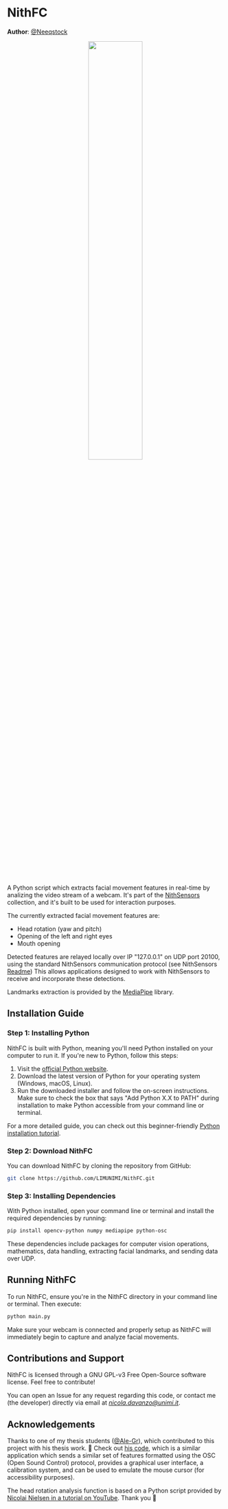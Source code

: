 # NithFC
**Author**: [@Neeqstock](https://github.com/Neeqstock)

<p align="center">
  <img src="https://raw.githubusercontent.com/LIMUNIMI/NithFC/main/Readme_images/NithFC.png" width="50%" />
</p>

A Python script which extracts facial movement features in real-time by analizing the video stream of a webcam. It's part of the [NithSensors](https://github.com/LIMUNIMI/NITHsensors) collection, and it's built to be used for interaction purposes.

The currently extracted facial movement features are:
- Head rotation (yaw and pitch)
- Opening of the left and right eyes
- Mouth opening

Detected features are relayed locally over IP "127.0.0.1" on UDP port 20100, using the standard NithSensors communication protocol (see NithSensors [Readme](https://github.com/LIMUNIMI/NITHsensors)) This allows applications designed to work with NithSensors to receive and incorporate these detections.

Landmarks extraction is provided by the [MediaPipe](https://google.github.io/mediapipe/) library.

## Installation Guide

### Step 1: Installing Python

NithFC is built with Python, meaning you'll need Python installed on your computer to run it. If you're new to Python, follow this steps:

1. Visit the [official Python website](https://www.python.org/downloads/).
2. Download the latest version of Python for your operating system (Windows, macOS, Linux).
3. Run the downloaded installer and follow the on-screen instructions. Make sure to check the box that says "Add Python X.X to PATH" during installation to make Python accessible from your command line or terminal.

For a more detailed guide, you can check out this beginner-friendly [Python installation tutorial](https://realpython.com/installing-python/).

### Step 2: Download NithFC

You can download NithFC by cloning the repository from GitHub:

```bash
git clone https://github.com/LIMUNIMI/NithFC.git
```

### Step 3: Installing Dependencies

With Python installed, open your command line or terminal and install the required dependencies by running:

```bash
pip install opencv-python numpy mediapipe python-osc
```

These dependencies include packages for computer vision operations, mathematics, data handling, extracting facial landmarks, and sending data over UDP.

## Running NithFC
To run NithFC, ensure you're in the NithFC directory in your command line or terminal. Then execute:

```bash
python main.py
```

Make sure your webcam is connected and properly setup as NithFC will immediately begin to capture and analyze facial movements.

## Contributions and Support
NithFC is licensed through a GNU GPL-v3 Free Open-Source software license. Feel free to contribute!

You can open an Issue for any request regarding this code, or contact me (the developer) directly via email at *nicola.davanzo@unimi.it*.

## Acknowledgements
Thanks to one of my thesis students ([@Ale-Gr](https://github.com/Ale-Gr/)), which contributed to this project with his thesis work. 🙏 Check out [his code](https://github.com/LIMUNIMI/TT-Alessandro_Grasso-2024-975295), which is a similar application which sends a similar set of features formatted using the OSC (Open Sound Control) protocol, provides a graphical user interface, a calibration system, and can be used to emulate the mouse cursor (for accessibility purposes).

The head rotation analysis function is based on a Python script provided by [Nicolai Nielsen in a tutorial on YouTube](https://youtu.be/-toNMaS4SeQ?si=gcpJSJcbziH-V4DN). Thank you 🙏